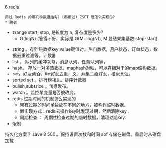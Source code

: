6.redis

	用过 Redis 的哪几种数据结构? (都用过) ZSET 是怎么实现的?
    * 跳表
* zrange start, stop, 总长度为 n, 复杂度是多少?
    * O(logN) (答得不好，实际是 O(M+log(N)), M 是结果集基数 stop-start)


+ string 。存贮热数据key:value键值对。热门数据，用户状态，订单状态，数据去重过滤等。计数器
+ list 。 队列的缓冲功能，消息队列，任务队列等，
+ hash。 存放一对多热数据。maphash对映，可以存相对于的map结构数据。
+ set。好友集合。list好友去重，交、并集二度好友，相似关注。
+ sorted set 。排行榜相关。排序计数器
+ pulish,subsrice 。消息发布。
+ watch 。监控某变量是否被改变。
+ redis 过期时间的机制怎么实现的
	+ 带有过期的时间单独放在不同的地方，被称作临时数据。
	+ 懒实现方式：redis去操作key时发现过期，然后清除key . 
	+ 周期检查 ： 周期性检查过期的临时数据，清理过期key.
+ 限制


持久化方案？
    save 3 500 。保持设置次数和时间
    aof 存储在磁盘。重启时从磁盘加载